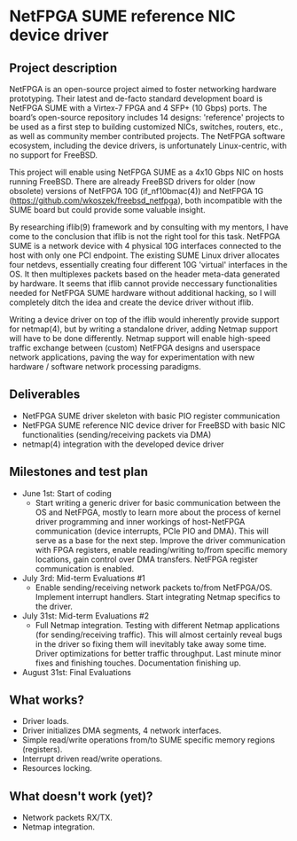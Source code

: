 # NetFPGA SUME reference NIC device driver

## Project description
NetFPGA is an open-source project aimed to foster networking hardware prototyping. Their latest and de-facto standard development board is NetFPGA SUME with a Virtex-7 FPGA and 4 SFP+ (10 Gbps) ports. The board’s open-source repository includes 14 designs: 'reference' projects to be used as a first step to building customized NICs, switches, routers, etc., as well as community member contributed projects. The NetFPGA software ecosystem, including the device drivers, is unfortunately Linux-centric, with no support for FreeBSD.

This project will enable using NetFPGA SUME as a 4x10 Gbps NIC on hosts running FreeBSD. There are already FreeBSD drivers for older (now obsolete) versions of NetFPGA 10G (if_nf10bmac(4)) and NetFPGA 1G (https://github.com/wkoszek/freebsd_netfpga), both incompatible with the SUME board but could provide some valuable insight.

By researching iflib(9) framework and by consulting with my mentors, I have come to the conclusion that iflib is not the right tool for this task. NetFPGA SUME is a network device with 4 physical 10G interfaces connected to the host with only one PCI endpoint. The existing SUME Linux driver allocates four netdevs, essentially creating four different 10G 'virtual' interfaces in the OS. It then multiplexes packets based on the header meta-data generated by hardware. It seems that iflib cannot provide neccessary functionalities needed for NetFPGA SUME hardware without additional hacking, so I will completely ditch the idea and create the device driver without iflib.

Writing a device driver on top of the iflib would inherently provide support for netmap(4), but by writing a standalone driver, adding Netmap support will have to be done differently. Netmap support will enable high-speed traffic exchange between (custom) NetFPGA designs and userspace network applications, paving the way for experimentation with new hardware / software network processing paradigms.

## Deliverables
 - NetFPGA SUME driver skeleton with basic PIO register communication
 - NetFPGA SUME reference NIC device driver for FreeBSD with basic NIC functionalities (sending/receiving packets via DMA)
 - netmap(4) integration with the developed device driver

## Milestones and test plan
  - June 1st: Start of coding
    - Start writing a generic driver for basic communication between the OS and NetFPGA, mostly to learn more about the process of kernel driver programming and inner workings of host-NetFPGA communication (device interrupts, PCIe PIO and DMA). This will serve as a base for the next step. Improve the driver communication with FPGA registers, enable reading/writing to/from specific memory locations, gain control over DMA transfers. NetFPGA register communication is enabled.
  - July 3rd: Mid-term Evaluations #1
    - Enable sending/receiving network packets to/from NetFPGA/OS. Implement interrupt handlers. Start integrating Netmap specifics to the driver.
  - July 31st: Mid-term Evaluations #2
    - Full Netmap integration. Testing with different Netmap applications (for sending/receiving traffic). This will almost certainly reveal bugs in the driver so fixing them will inevitably take away some time. Driver optimizations for better traffic throughput. Last minute minor fixes and finishing touches. Documentation finishing up.
  - August 31st: Final Evaluations

## What works?
  - Driver loads.
  - Driver initializes DMA segments, 4 network interfaces.
  - Simple read/write operations from/to SUME specific memory regions (registers).
  - Interrupt driven read/write operations.
  - Resources locking.

## What doesn't work (yet)?
  - Network packets RX/TX.
  - Netmap integration.
